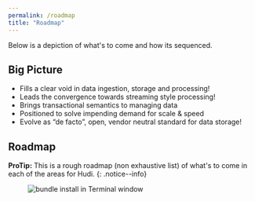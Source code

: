 ```yaml
---
permalink: /roadmap
title: "Roadmap"
---
```


Below is a depiction of what's to come and how its sequenced.

## Big Picture

 - Fills a clear void in data ingestion, storage and processing!
 - Leads the convergence towards streaming style processing!
 - Brings transactional semantics to managing data 
 - Positioned to solve impending demand for scale & speed
 - Evolve as “de facto”, open, vendor neutral standard for data storage!


## Roadmap 

**ProTip:** This is a rough roadmap (non exhaustive list) of what's to come in each of the areas for Hudi.
{: .notice--info}

<figure>
  <img src="{{ '/assets/images/roadmap.png' | relative_url }}" alt="bundle install in Terminal window">
</figure>

